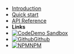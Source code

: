 - [Introduction](introduction)
- [Quick start](quickstart)
- [API Reference](api)
- **Links**
- [![Code](https://icongr.am/feather/code.svg?size=16&color=808080)Demo Sandbox](https://codesandbox.io/s/bm3-example-demo-sandbox-gzr7j?module=/test/app.spec.js)
- [![Github](https://icongr.am/devicon/github-original.svg?color=808080&size=16)Github](https://github.com/featurist/browser-monkey)
- [![NPM](https://icongr.am/devicon/npm-original-wordmark.svg?size=16&color=currentColor)NPM](https://www.npmjs.com/package/browser-monkey)
